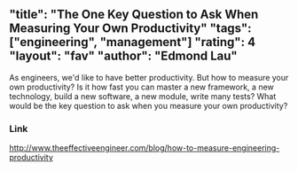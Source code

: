 "title": "The One Key Question to Ask When Measuring Your Own Productivity"
"tags": ["engineering", "management"]
"rating": 4
"layout": "fav"
"author": "Edmond Lau"
---

As engineers, we'd like to have better productivity. But how to measure your own productivity? Is it how fast you can master a new framework, a new technology, build a new software, a new module, write many tests? What would be the key question to ask when you measure your own productivity?

### Link

http://www.theeffectiveengineer.com/blog/how-to-measure-engineering-productivity
